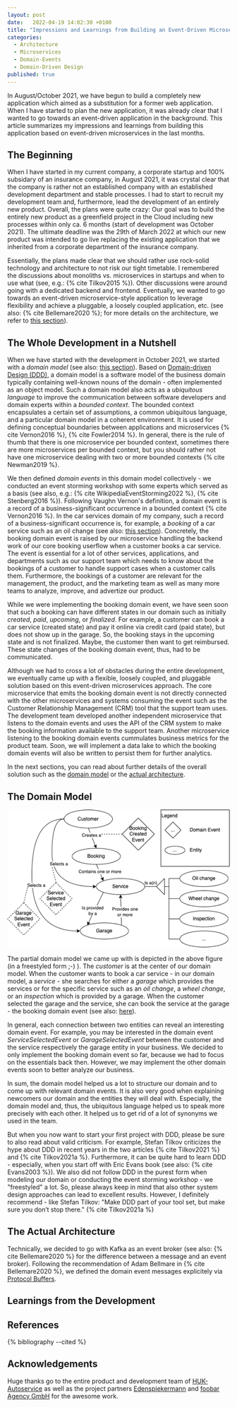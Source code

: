 ```yaml
---
layout: post
date:   2022-04-19 14:02:30 +0100
title: "Impressions and Learnings from Building an Event-Driven Microservice Application"
categories:
  - Architecture
  - Microservices
  - Domain-Events
  - Domain-Driven Design
published: true
---
```

In August/October 2021, we have begun to build a completely new application which aimed as a substitution for a former web application.
When I have started to plan the new application, it was already clear that I wanted to go towards an event-driven application in the background.
This article summarizes my impressions and learnings from building this application based on event-driven microservices in the last months.

## The Beginning

When I have started in my current company, a corporate startup and 100% subsidary of an insurance company, in August 2021, it was crystal clear that the company is rather not an established company with an established development department and stable processes.
I had to start to recruit my development team and, furthermore, lead the development of an entirely new product.
Overall, the plans were quite crazy: Our goal was to build the entirely new product as a greenfield project in the Cloud including new processes within only ca. 6 months (start of development was October 2021).
The ultimate deadline was the 29th of March 2022 at which our new product was intended to go live replacing the existing application that we inherited from a corporate department of the insurance company.

Essentially, the plans made clear that we should rather use rock-solid technology and architecture to not risk our tight timetable.
I remembered the discussions about monoliths vs. microservices in startups and when to use what (see, e.g.: {% cite Tilkov2015 %}).
Other discussions were around going with a dedicated backend and frontend.
Eventually, we wanted to go towards an event-driven microservice-style application to leverage flexibility and achieve a pluggable, a loosely coupled application, etc. (see also: {% cite Bellemare2020 %}; for more details on the architecture, we refer to [this section](#the-actual-architecture)).

## The Whole Development in a Nutshell

When we have started with the development in October 2021, we started with a _domain model_ (see also: [this section](#the-domain-model)).
Based on [Domain-driven Design (DDD)](https://en.wikipedia.org/wiki/Domain-driven_design), a domain model is a software model of the business domain typically containing well-known nouns of the domain - often implemented as an object model.
Such a domain model also acts as a _ubiquitous language_ to improve the communication between software developers and domain experts within a _bounded context_.
The bounded context encapsulates a certain set of assumptions, a common ubiquitous language, and a particular domain model in a coherent environment.
It is used for defining conceptual boundaries between applications and microservices {% cite Vernon2016 %}, {% cite Fowler2014 %}.
In general, there is the rule of thumb that there is one microservice per bounded context, sometimes there are more microservices per bounded context, but you should rather not have one microservice dealing with two or more bounded contexts {% cite Newman2019 %}.

We then defined _domain events_ in this domain model collectively - we conducted an event storming workshop with some experts which served as a basis (see also, e.g.: {% cite WikipediaEventStorming2022 %}, {% cite Stenberg2016 %}).
Following Vaughn Vernon's definition, a domain event is a record of a business-significant occurrence in a bounded context {% cite Vernon2016 %}.
In the car services domain of my company, such a record of a business-significant occurrence is, for example, a _booking_ of a car service such as an oil change (see also: [this section](#the-domain-model)).
Concretely, the booking domain event is raised by our microservice handling the backend work of our core booking userflow when a customer books a car service.
The event is essential for a lot of other services, applications, and departments such as our support team which needs to know about the bookings of a customer to handle support cases when a customer calls them.
Furthermore, the bookings of a customer are relevant for the management, the product, and the marketing team as well as many more teams to analyze, improve, and advertize our product.

While we were implementing the booking domain event, we have seen soon that such a booking can have different states in our domain such as initially _created_, _paid_, _upcoming_, or _finalized_.
For example, a customer can book a car service (created state) and pay it online via credit card (paid state), but does not show up in the garage.
So, the booking stays in the upcoming state and is not finalized.
Maybe, the customer then want to get reimbursed.
These state changes of the booking domain event, thus, had to be communicated.

Although we had to cross a lot of obstacles during the entire development, we eventually came up with a flexible, loosely coupled, and pluggable solution based on this event-driven microservices approach.
The core microservice that emits the booking domain event is not directly connected with the other microservices and systems consuming the event such as the Customer Relationship Management (CRM) tool that the support team uses.
The development team developed another independent microservice that listens to the domain events and uses the API of the CRM system to make the booking information available to the support team.
Another microservice listening to the booking domain events cummulates business metrics for the product team.
Soon, we will implement a data lake to which the booking domain events will also be written to persist them for further analytics.

In the next sections, you can read about further details of the overall solution such as the [domain model](#the-domain-model) or the [actual architecture](#the-actual-architecture).

## The Domain Model

![Partial Domain Model of Car Services Domain](/assets/car-services-domain-model.png)

The partial domain model we came up with is depicted in the above figure (in a freestyled form ;-) ).
The _customer_ is at the center of our domain model.
When the customer wants to book a car service - in our domain model, a _service_ - she searches for either a _garage_ which provides the services or for the specific service such as an _oil change_, a _wheel change_, or an _inspection_ which is provided by a garage.
When the customer selected the garage and the service, she can book the service at the garage - the booking domain event (see also: [here](#the-whole-development-in-a-nutshell)).

In general, each connection between two entities can reveal an interesting domain event.
For example, you may be interested in the domain event _ServiceSelectedEvent_ or _GarageSelectedEvent_ between the customer and the service respectively the garage entity in your business.
We decided to only implement the booking domain event so far, because we had to focus on the essentials back then.
However, we may implement the other domain events soon to better analyze our business.

In sum, the domain model helped us a lot to structure our domain and to come up with relevant domain events.
It is also very good when explaining newcomers our domain and the entities they will deal with.
Especially, the domain model and, thus, the ubiquitous language helped us to speak more precisely with each other.
It helped us to get rid of a lot of synonyms we used in the team.

But when you now want to start your first project with DDD, please be sure to also read about valid criticism.
For example, Stefan Tilkov criticizes the hype about DDD in recent years in the two articles {% cite Tilkov2021 %} and {% cite Tilkov2021a %}.
Furthermore, it can be quite hard to learn DDD - especially, when you start off with Eric Evans book (see also: {% cite Evans2003 %}).
We also did not follow DDD in the purest form when modeling our domain or conducting the event storming workshop - we "freestyled" a lot.
So, please always keep in mind that also other system design approaches can lead to excellent results.
However, I definitely recommend - like Stefan Tilkov: "Make DDD part of your tool set, but make sure you don’t stop there." {% cite Tilkov2021a %}

## The Actual Architecture

Technically, we decided to go with Kafka as an event broker (see also: {% cite Bellemare2020 %} for the difference between a message and an event broker).
Following the recommendation of Adam Bellmare in {% cite Bellemare2020 %}, we defined the domain event messages explicitely via [Protocol Buffers](https://developers.google.com/protocol-buffers).

## Learnings from the Development



## References

{% bibliography --cited %}

## Acknowledgements

Huge thanks go to the entire product and development team of [HUK-Autoservice](https://www.huk-autoservice.de) as well as the project partners [Edenspiekermann](https://www.edenspiekermann.com) and [foobar Agency GmbH](https://foobar.agency) for the awesome work.